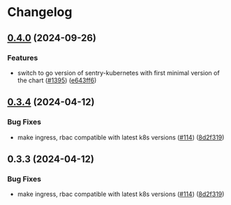 # Changelog

## [0.4.0](https://github.com/sentry-kubernetes/charts/compare/sentry-kubernetes-v0.3.4...sentry-kubernetes-v0.4.0) (2024-09-26)


### Features

* switch to go version of sentry-kubernetes with first minimal version of the chart ([#1395](https://github.com/sentry-kubernetes/charts/issues/1395)) ([e643ff6](https://github.com/sentry-kubernetes/charts/commit/e643ff6c742f3b8f88a88fdfec21c769b2c0fbb3))

## [0.3.4](https://github.com/sentry-kubernetes/charts/compare/sentry-kubernetes-v0.3.3...sentry-kubernetes-v0.3.4) (2024-04-12)


### Bug Fixes

* make ingress, rbac compatible with latest k8s versions ([#114](https://github.com/sentry-kubernetes/charts/issues/114)) ([8d2f319](https://github.com/sentry-kubernetes/charts/commit/8d2f3196fe797a301ba6ebb21b793f3030d70962))

## 0.3.3 (2024-04-12)


### Bug Fixes

* make ingress, rbac compatible with latest k8s versions ([#114](https://github.com/sentry-kubernetes/charts/issues/114)) ([8d2f319](https://github.com/sentry-kubernetes/charts/commit/8d2f3196fe797a301ba6ebb21b793f3030d70962))
